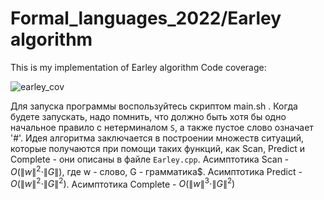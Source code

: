 # Formal_languages_2022/Earley algorithm
This is my implementation of Earley algorithm
Code coverage:

![earley_cov](https://user-images.githubusercontent.com/79002842/206210396-69f49b07-35ff-4b76-a1bf-49431bf73f0d.jpg)

Для запуска программы воспользуйтесь скриптом main.sh . Когда будете запускать, надо помнить, что должно быть хотя бы одно начальное правило с нетерминалом `S`, а также пустое слово означает '#'. Идея алгоритма заключается в построении множеств ситуаций, которые получаются при помощи таких функций, как Scan, Predict и Complete - они описаны в файле `Earley.cpp`. Асимптотика Scan - $O(\|w\|^{2} \cdot \|G\|)$, где w - слово, G - грамматика$. Асимптотика Predict - $O(\|w\|^{2} \cdot \|G\|^{2})$. Асимптотика Complete - $O(\|w\|^{3} \cdot \|G\|^{2})$
